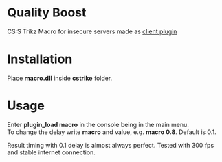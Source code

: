 # Quality Boost
CS:S Trikz Macro for insecure servers made as [client plugin](https://developer.valvesoftware.com/wiki/Client_plugins)

# Installation
Place **macro.dll** inside **cstrike** folder.

# Usage
Enter **plugin_load macro** in the console being in the main menu.  
To change the delay write **macro** and value, e.g. **macro 0.8**. Default is 0.1.

Result timing with 0.1 delay is almost always perfect. Tested with 300 fps and stable internet connection.

